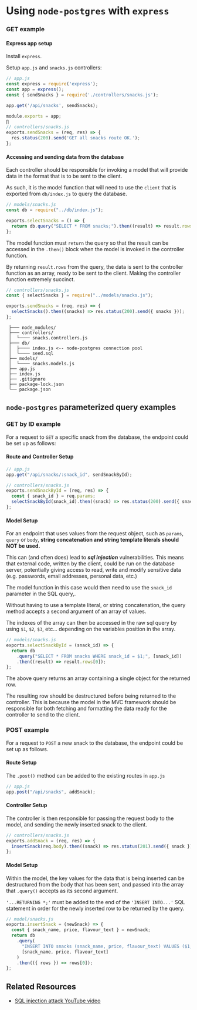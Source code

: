 # Using `node-postgres` with `express` 

### GET example

#### Express app setup

Install `express`.

Setup `app.js` and `snacks.js` controllers:

```js
// app.js
const express = require('express');
const app = express();
const { sendSnacks } = require('./controllers/snacks.js');

app.get('/api/snacks', sendSnacks);

module.exports = app;
∏
// controllers/snacks.js
exports.sendSnacks = (req, res) => {
  res.status(200).send('GET all snacks route OK.');
};
```

#### Accessing and sending data from the database

Each controller should be responsible for invoking a model that will provide data in the format that is to be sent to the client.

As such, it is the model function that will need to use the `client` that is exported from `db/index.js` to query the database.

```js
// models/snacks.js
const db = require("../db/index.js");

exports.selectSnacks = () => {
  return db.query("SELECT * FROM snacks;").then((result) => result.rows);
};
```

The model function must `return` the query so that the result can be accessed in the `.then()` block when the model is invoked in the controller function.

By returning `result.rows` from the query, the data is sent to the controller function as an array, ready to be sent to the client. Making the controller function extremely succinct.

```js
// controllers/snacks.js
const { selectSnacks } = require("../models/snacks.js");

exports.sendSnacks = (req, res) => {
  selectSnacks().then((snacks) => res.status(200).send({ snacks }));
};
```

```
 ├─── node_modules/
 ├─── controllers/
 │  └──── snacks.controllers.js
 ├─── db/
 │  ├──── index.js <-- node-postgres connection pool
 │  └──── seed.sql
 ├── models/
 │  └──── snacks.models.js
 ├── app.js
 ├── index.js
 ├── .gitignore
 ├── package-lock.json
 └── package.json
```

## `node-postgres` parameterized query examples

### GET by ID example

For a request to `GET` a specific snack from the database, the endpoint could be set up as follows:

#### Route and Controller Setup

```js
// app.js
app.get("/api/snacks/:snack_id", sendSnackById);

// controllers/snacks.js
exports.sendSnackById = (req, res) => {
  const { snack_id } = req.params;
  selectSnackById(snack_id).then((snack) => res.status(200).send({ snack }));
};
```

#### Model Setup

For an endpoint that uses values from the request object, such as `params`, `query` or `body`, **string concatenation and string template literals should NOT be used.**

This can (and often does) lead to _**sql injection**_ vulnerabilities. This means that external code, written by the client, could be run on the database server, potentially giving access to read, write and modify sensitive data (e.g. passwords, email addresses, personal data, etc.)

The model function in this case would then need to use the `snack_id` parameter in the SQL query,.

Without having to use a template literal, or string concatenation, the query method accepts a second argument of an array of values.

The indexes of the array can then be accessed in the raw sql query by using `$1`, `$2`, `$3`, etc... depending on the variables position in the array.

```js
// models/snacks.js
exports.selectSnackById = (snack_id) => {
  return db
    .query("SELECT * FROM snacks WHERE snack_id = $1;", [snack_id])
    .then((result) => result.rows[0]);
};
```

The above query returns an array containing a single object for the returned row.

The resulting row should be destructured before being returned to the controller. This is because the model in the MVC framework should be responsible for both fetching and formatting the data ready for the controller to send to the client.

### POST example

For a request to `POST` a new snack to the database, the endpoint could be set up as follows.

#### Route Setup

The `.post()` method can be added to the existing routes in `app.js`

```js
// app.js
app.post("/api/snacks", addSnack);
```

#### Controller Setup

The controller is then responsible for passing the request body to the model, and sending the newly inserted snack to the client.

```js
// controllers/snacks.js
exports.addSnack = (req, res) => {
  insertSnack(req.body).then((snack) => res.status(201).send({ snack }));
};
```

#### Model Setup

Within the model, the key values for the data that is being inserted can be destructured from the body that has been sent, and passed into the array that `.query()` accepts as its second argument.

`'...RETURNING *;'` must be added to the end of the `'INSERT INTO...'` SQL statement in order for the newly inserted row to be returned by the query.

```js
// model/snacks.js
exports.insertSnack = (newSnack) => {
  const { snack_name, price, flavour_text } = newSnack;
  return db
    .query(
      "INSERT INTO snacks (snack_name, price, flavour_text) VALUES ($1, $2, $3) RETURNING *;",
      [snack_name, price, flavour_text]
    )
    .then(({ rows }) => rows[0]);
};
```

## Related Resources

- [SQL injection attack YouTube video](https://www.youtube.com/watch?v=ciNHn38EyRc)
